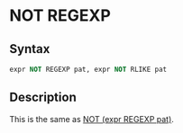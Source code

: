 # NOT REGEXP

## Syntax

```sql
expr NOT REGEXP pat, expr NOT RLIKE pat
```

## Description

This is the same as [NOT (expr REGEXP pat)](/sql-statements-structure/operators/logical-operators/not).